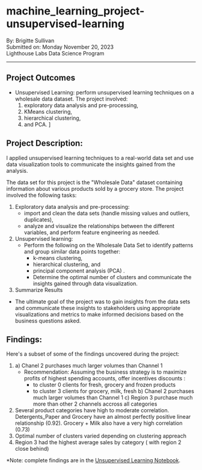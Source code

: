 # machine_learning_project-unsupervised-learning

By: Brigitte Sullivan</br>
Submitted on: Monday November 20, 2023</br>
Lighthouse Labs Data Science Program</br>

---


## Project Outcomes
- Unsupervised Learning: perform unsupervised learning techniques on a wholesale data dataset. The project involved: 
    1. exploratory data analysis and pre-processing, 
    2. KMeans clustering, 
    3. hierarchical clustering, 
    4. and PCA.
]
## Project Description:
I applied unsupervised learning techniques to a real-world data set and use data visualization tools to communicate the insights gained from the analysis.

The data set for this project is the "Wholesale Data" dataset containing information about various products sold by a grocery store.
The project involved the following tasks:

1. Exploratory data analysis and pre-processing: 
    * import and clean the data sets (handle missing values and outliers, duplicates), 
    * analyze and visualize the relationships between the different variables,  and perform feature engineering as needed.
2. Unsupervised learning: 
    * Perform the following on the Wholesale Data Set to identify patterns and group similar data points together: 
        * k-means clustering,
        * hierarchical clustering, and 
        * principal component analysis (PCA) . 
        * Determine the optimal number of clusters and communicate the insights gained through data visualization.
3. Summarize Results
* The ultimate goal of the project was to gain insights from the data sets and communicate these insights to stakeholders using appropriate visualizations and metrics to make informed decisions based on the business questions asked.

## Findings:

Here's a subset of some of the findings uncovered during the project: 
1. a) Chanel 2 purchases much larger volumes than Channel 1
    * Recommendation: Assuming the business strategy is to maximize profits of highest spending accounts, offer incentives discounts :
        * to cluster 0 clients for fresh, grocery and frozen products
        * to cluster 3 clients for grocery, milk, fresh
      b) Chanel 2 purchases much larger volumes than Channel 1
      c) Region 3 purchase much more than other 2 channels accross all categories
2. Several product categories have high to moderate correlation. Detergents_Paper and Grocery have an almost perfectly positive linear relationship (0.92). Grocery + Milk also have a very high correlation (0.73)
3. Optimal number of clusters varied depending on clustering appreach
4. Region 3 had the highest average sales by category ( with region 2 close behind)

*Note: complete findings are in the [Unsupervised Learning Notebook](https://github.com/brigittesullivan/w23-unsupervised-learning-project/blob/main/Unsupervised%20Learning%20-%20Project.ipynb).